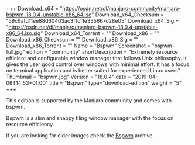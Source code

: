 +++
Download_x64 = "https://osdn.net/dl/manjaro-community/manjaro-bspwm-18.0.4-unstable-x86_64.iso"
Download_x64_Checksum = "59c9afd11ee88d60403ac3f1cf1e335667d28e05"
Download_x64_Sig = "https://osdn.net/dl/manjaro/manjaro-bspwm-18.0.4-unstable-x86_64.iso.sig"
Download_x64_Torrent = ""
Download_x86 = ""
Download_x86_Checksum = ""
Download_x86_Sig = ""
Download_x86_Torrent = ""
Name = "Bspwm"
Screenshot = "bspwm-full.jpg"
edition = "community"
shortDescription = "Extremely resource efficient and configurable window manager that follows Unix philosophy. It gives the user good control over windows with minimal effort. It has a focus on terminal application and is better suited for experienced Linux users"
Thumbnail = "bspwm.jpg"
Version = "18.0.4"
date = "2019-04-06T14:53+01:00"
title = "Bspwm"
type="download-edition"
weight = "5"
+++

This edition is supported by the Manjaro community and comes with bspwm.

Bspwm is a slim and snappy tiling window manager with the focus on resource efficiency.

If you are looking for older images check the [Bspwm](https://osdn.net/projects/manjaro-community/storage/z_release_archive/bspwm) archive.

